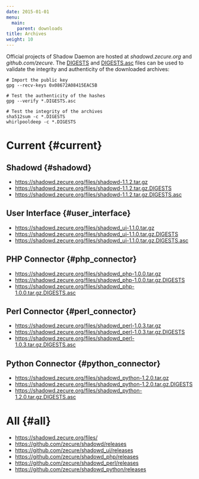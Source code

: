 ```yaml
---
date: 2015-01-01
menu:
  main:
    parent: downloads
title: Archives
weight: 10
---
```


Official projects of Shadow Daemon are hosted at *shadowd.zecure.org* and *github.com/zecure*.
The [DIGESTS](http://en.wikipedia.org/wiki/Cryptographic_hash_function) and [DIGESTS.asc](https://en.wikipedia.org/wiki/Digital_signature) files can be used to validate the integrity and authenticity of the downloaded archives:

    # Import the public key
    gpg --recv-keys 0x08672A08415EAC5B
    
    # Test the authenticity of the hashes
    gpg --verify *.DIGESTS.asc
    
    # Test the integrity of the archives
    sha512sum -c *.DIGESTS
    whirlpooldeep -c *.DIGESTS

# Current {#current}

## Shadowd {#shadowd}

 * https://shadowd.zecure.org/files/shadowd-1.1.2.tar.gz
 * https://shadowd.zecure.org/files/shadowd-1.1.2.tar.gz.DIGESTS
 * https://shadowd.zecure.org/files/shadowd-1.1.2.tar.gz.DIGESTS.asc

## User Interface {#user_interface}

 * https://shadowd.zecure.org/files/shadowd_ui-1.1.0.tar.gz
 * https://shadowd.zecure.org/files/shadowd_ui-1.1.0.tar.gz.DIGESTS
 * https://shadowd.zecure.org/files/shadowd_ui-1.1.0.tar.gz.DIGESTS.asc

## PHP Connector {#php_connector}

 * https://shadowd.zecure.org/files/shadowd_php-1.0.0.tar.gz
 * https://shadowd.zecure.org/files/shadowd_php-1.0.0.tar.gz.DIGESTS
 * https://shadowd.zecure.org/files/shadowd_php-1.0.0.tar.gz.DIGESTS.asc

## Perl Connector {#perl_connector}

 * https://shadowd.zecure.org/files/shadowd_perl-1.0.3.tar.gz
 * https://shadowd.zecure.org/files/shadowd_perl-1.0.3.tar.gz.DIGESTS
 * https://shadowd.zecure.org/files/shadowd_perl-1.0.3.tar.gz.DIGESTS.asc

## Python Connector {#python_connector}

 * https://shadowd.zecure.org/files/shadowd_python-1.2.0.tar.gz
 * https://shadowd.zecure.org/files/shadowd_python-1.2.0.tar.gz.DIGESTS
 * https://shadowd.zecure.org/files/shadowd_python-1.2.0.tar.gz.DIGESTS.asc

# All {#all}

 * https://shadowd.zecure.org/files/
 * https://github.com/zecure/shadowd/releases
 * https://github.com/zecure/shadowd_ui/releases
 * https://github.com/zecure/shadowd_php/releases
 * https://github.com/zecure/shadowd_perl/releases
 * https://github.com/zecure/shadowd_python/releases
